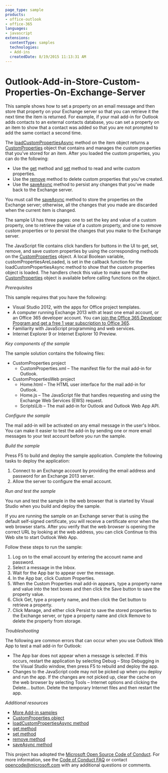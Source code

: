 ```yaml
---
page_type: sample
products:
- office-outlook
- office-365
languages:
- javascript
extensions:
  contentType: samples
  technologies:
  - Add-ins
  createdDate: 8/19/2015 11:13:31 AM
---
```

# Outlook-Add-in-Store-Custom-Properties-On-Exchange-Server
This sample shows how to set a property on an email message and then store that property on your Exchange server so that you can retrieve it the next time the item is returned. For example, if your mail add-in for Outlook adds contacts to an external contacts database, you can set a property on an item to show that a contact was added so that you are not prompted to add the same contact a second time.

The  [loadCustomPropertiesAsync](http://msdn.microsoft.com/library/dfbec151-8ea7-4915-b723-09ea1396a261) method on the item object returns a  [CustomProperties](http://msdn.microsoft.com/library/%2095a69bd6-c4dc-429a-8b27-e2b68f74f3e3) object that contains and manages the custom properties that you've stored for an item. After you loaded the custom properties, you can do the following:

* Use the [get](http://msdn.microsoft.com/library/3ab90551-138a-482d-9d93-4cdb20db193b) method and [set](http://msdn.microsoft.com/library/03a8b253-b681-4a09-b828-80d9cf46ca9d) method to read and write custom properties. 
* Use the [remove](http://msdn.microsoft.com/library/01983beb-766f-4308-9e23-e840e950f7e3) method to delete custom properties that you've created. 
* Use the [saveAsync](http://msdn.microsoft.com/library/690d5aa9-62b5-4e5c-9548-62dfdbb5fa56) method to persist any changes that you've made back to the Exchange server. 

You must call the [saveAsync](http://msdn.microsoft.com/library/690d5aa9-62b5-4e5c-9548-62dfdbb5fa56) method to store the properties on the Exchange server; otherwise, all the changes that you made are discarded when the current item is changed.

The sample UI has three pages: one to set the key and value of a custom property, one to retrieve the value of a custom property, and one to remove custom properties or to persist the changes that you make to the Exchange server.

The JavaScript file contains click handlers for buttons in the UI to get, set, remove, and save custom properties by using the corresponding methods on the [CustomProperties](http://msdn.microsoft.com/library/%2095a69bd6-c4dc-429a-8b27-e2b68f74f3e3) object. A local Boolean variable, customPropertiesAreLoaded, is set in the callback function for the  loadCustomPropertiesAsync method to show that the custom properties object is loaded. The handlers check this value to make sure that the [CustomProperties](http://msdn.microsoft.com/library/%2095a69bd6-c4dc-429a-8b27-e2b68f74f3e3) object is available before calling functions on the object. 

*Prerequisites*

This sample requires that you have the following:

* Visual Studio 2012, with the apps for Office project templates. 
* A computer running Exchange 2013 with at least one email account, or an Office 365 developer account. You can [join the Office 365 Developer Program and get a free 1 year subscription to Office 365](https://aka.ms/devprogramsignup).
* Familiarity with JavaScript programming and web services. 
* Internet Explorer 9 or Internet Explorer 10 Preview. 

*Key components of the sample*

The sample solution contains the following files:

* CustomProperties project 
  * CustomProperties.xml – The manifest file for the mail add-in for Outlook. 
* CustomPropertiesWeb project
  * Home.html – The HTML user interface for the mail add-in for Outlook. 
  * Home.js – The JavaScript file that handles requesting and using the Exchange Web Services (EWS) request. 
  * Scripts\Lib – The mail add-in for Outlook and Outlook Web App API. 


*Configure the sample*

The mail add-in will be activated on any email message in the user's Inbox. You can make it easier to test the add-in by sending one or more email messages to your test account before you run the sample.

*Build the sample*

Press F5 to build and deploy the sample application. Complete the following tasks to deploy the application:

1. Connect to an Exchange account by providing the email address and password for an Exchange 2013 server. 
2. Allow the server to configure the email account. 

*Run and test the sample*

You run and test the sample in the web browser that is started by Visual Studio when you build and deploy the sample.

If you are running the sample on an Exchange server that is using the default self-signed certificate, you will receive a certificate error when the web browser starts. After you verify that the web browser is opening the correct URL by looking at the web address, you can click Continue to this Web site to start Outlook Web App.

Follow these steps to run the sample:

1. Log on to the email account by entering the account name and password. 
2. Select a message in the Inbox. 
3. Wait for the App bar to appear over the message. 
4. In the App bar, click Custom Properties. 
5. When the Custom Properties mail add-in appears, type a property name and value into the text boxes and then click the Save button to save the property value. 
6. Click Get, type a property name, and then click the Get button to retrieve a property. 
7. Click Manage, and either click Persist to save the stored properties to the Exchange server, or type a property name and click Remove to delete the property from storage. 

*Troubleshooting*

The following are common errors that can occur when you use Outlook Web App to test a mail add-in for Outlook:

* The App bar does not appear when a message is selected. If this occurs, restart the application by selecting Debug – Stop Debugging in the Visual Studio window, then press F5 to rebuild and deploy the app. 
* Changes to the JavaScript code may not be picked up when you deploy and run the app. If the changes are not picked up, clear the cache on the web browser by selecting Tools – Internet options and clicking the Delete… button. Delete the temporary Internet files and then restart the app. 

*Additional resources*

* [More Add-in samples](https://github.com/OfficeDev?utf8=%E2%9C%93&query=-Add-in)
* [CustomProperties object](http://msdn.microsoft.com/library/%2095a69bd6-c4dc-429a-8b27-e2b68f74f3e3)
* [loadCustomPropertiesAsync method](http://msdn.microsoft.com/library/dfbec151-8ea7-4915-b723-09ea1396a261)
* [get method](http://msdn.microsoft.com/library/3ab90551-138a-482d-9d93-4cdb20db193b)
* [set method](http://msdn.microsoft.com/library/03a8b253-b681-4a09-b828-80d9cf46ca9d)
* [remove method](http://msdn.microsoft.com/library/01983beb-766f-4308-9e23-e840e950f7e3)
* [saveAsync method](http://msdn.microsoft.com/library/690d5aa9-62b5-4e5c-9548-62dfdbb5fa56)



This project has adopted the [Microsoft Open Source Code of Conduct](https://opensource.microsoft.com/codeofconduct/). For more information, see the [Code of Conduct FAQ](https://opensource.microsoft.com/codeofconduct/faq/) or contact [opencode@microsoft.com](mailto:opencode@microsoft.com) with any additional questions or comments.
